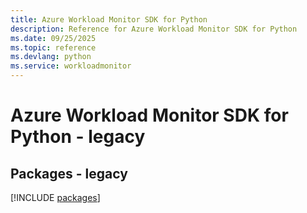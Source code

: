 ```yaml
---
title: Azure Workload Monitor SDK for Python
description: Reference for Azure Workload Monitor SDK for Python
ms.date: 09/25/2025
ms.topic: reference
ms.devlang: python
ms.service: workloadmonitor
---
```

# Azure Workload Monitor SDK for Python - legacy
## Packages - legacy
[!INCLUDE [packages](workload-monitor-index.md)]